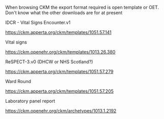 When browsing CKM the export format required is open template or OET.
Don't know what the other downloads are for at present

IDCR - Vital Signs Encounter.v1

https://ckm.apperta.org/ckm/templates/1051.57.141 

Vital signs

https://ckm.openehr.org/ckm/templates/1013.26.380

ReSPECT-3.v0 (DHCW or NHS Scotland?)

https://ckm.apperta.org/ckm/templates/1051.57.279

Ward Round 

https://ckm.apperta.org/ckm/templates/1051.57.205

Laboratory panel report 

https://ckm.openehr.org/ckm/archetypes/1013.1.2192
